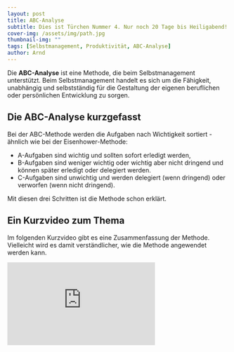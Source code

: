 ```yaml
---
layout: post
title: ABC-Analyse
subtitle: Dies ist Türchen Nummer 4. Nur noch 20 Tage bis Heiligabend!
cover-img: /assets/img/path.jpg
thumbnail-img: ""
tags: [Selbstmanagement, Produktivität, ABC-Analyse]
author: Arnd
---
```


Die **ABC-Analyse** ist eine Methode, die beim Selbstmanagement unterstützt. Beim Selbstmanagement handelt es sich um die Fähigkeit, unabhängig und selbstständig für die Gestaltung der eigenen beruflichen oder persönlichen Entwicklung zu sorgen.

## Die ABC-Analyse kurzgefasst

Bei der ABC-Methode werden die Aufgaben nach Wichtigkeit sortiert - ähnlich wie bei der Eisenhower-Methode: 

* A-Aufgaben sind wichtig und sollten sofort erledigt werden, 
* B-Aufgaben sind weniger wichtig oder wichtig aber nicht dringend und können später erledigt oder delegiert werden. 
* C-Aufgaben sind unwichtig und werden delegiert (wenn dringend) oder verworfen (wenn nicht dringend).

Mit diesen drei Schritten ist die Methode schon erklärt.

## Ein Kurzvideo zum Thema

Im folgenden Kurzvideo gibt es eine Zusammenfassung der Methode. Vielleicht wird es damit verständlicher, wie die Methode angewendet werden kann.

<iframe width="336" height="189" src="https://www.youtube.com/embed/Ynqj9T_F4zA?si=mJafFujGpis2J0-f" title="YouTube video player" frameborder="0" allow="accelerometer; autoplay; clipboard-write; encrypted-media; gyroscope; picture-in-picture; web-share" referrerpolicy="strict-origin-when-cross-origin" allowfullscreen></iframe>